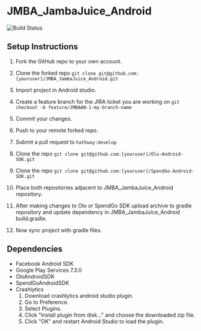 # JMBA_JambaJuice_Android

![Build Status](https://magnum.travis-ci.com/hathway/JMBA_JambaJuice_Android.svg?token=jpeuNsUzrDsqyzi1XgkF&branch=release/2.1.2)

## Setup Instructions

1. Fork the GitHub repo to your own account.

2. Clone the forked repo
```git clone git@github.com:[youruser]/JMBA_JambaJuice_Android.git```

3. Import project in Android studio.

4. Create a feature branch for the JIRA ticket you are working on
`git checkout -b feature/JMBAAN-1-my-branch-name`

5. Commit your changes.

6. Push to your remote forked repo.

7. Submit a pull request to `hathway:develop`

8. Clone the repo
```git clone git@github.com:[youruser]/Olo-Android-SDK.git ```

9. Clone the repo 
```git clone git@github.com:[youruser]/SpendGo-Android-SDK.git```

10. Place both repositories adjacent to JMBA_JambaJuice_Android repository.

11. After making changes to Olo or SpendGo SDK upload archive to gradle repository and update dependency in JMBA_JambaJuice_Android build.gradle.

12. Now sync project with gradle files.


## Dependencies

- Facebook Android SDK
- Google Play Services 7.3.0
- OloAndroidSDK
- SpendGoAndroidSDK
- Crashlytics
    1. Download crashlytics android studio plugin.
    2. Go to Preference.
    3. Select Plugins.
    4. Click "Install plugin from disk…" and choose the downloaded zip file.
    5. Click "OK" and restart Android Studio to load the plugin.
